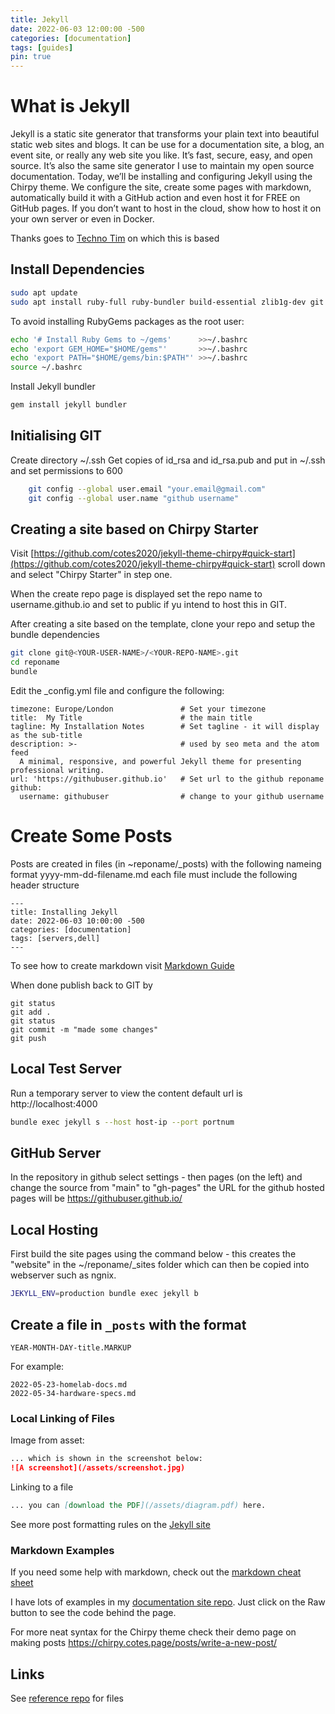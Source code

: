 ```yaml
---
title: Jekyll
date: 2022-06-03 12:00:00 -500
categories: [documentation]
tags: [guides]
pin: true
---
```


# What is Jekyll

Jekyll is a static site generator that transforms your plain text into beautiful static web sites and blogs. It can be use for a documentation site, a blog, an event site, or really any web site you like. It’s fast, secure, easy, and open source. It’s also the same site generator I use to maintain my open source documentation. Today, we’ll be installing and configuring Jekyll using the Chirpy theme. We configure the site, create some pages with markdown, automatically build it with a GitHub action and even host it for FREE on GitHub pages. If you don’t want to host in the cloud, show how to host it on your own server or even in Docker.

Thanks goes to [Techno Tim](https://docs.technotim.live/posts/jekyll-docs-site/) on which this is based

## Install Dependencies
```bash
sudo apt update
sudo apt install ruby-full ruby-bundler build-essential zlib1g-dev git
```
To avoid installing RubyGems packages as the root user:
```bash
echo '# Install Ruby Gems to ~/gems'      >>~/.bashrc
echo 'export GEM_HOME="$HOME/gems"'       >>~/.bashrc
echo 'export PATH="$HOME/gems/bin:$PATH"' >>~/.bashrc
source ~/.bashrc
```
Install Jekyll bundler
```bash
gem install jekyll bundler
```
## Initialising GIT

Create directory ~/.ssh
Get copies of id_rsa and id_rsa.pub and put in ~/.ssh and set permissions to 600
```bash
    git config --global user.email "your.email@gmail.com"
    git config --global user.name "github username"
```

## Creating a site based on Chirpy Starter
Visit [https://github.com/cotes2020/jekyll-theme-chirpy#quick-start](https://github.com/cotes2020/jekyll-theme-chirpy#quick-start) scroll down and select "Chirpy Starter" in step one.

When the create repo page is displayed set the repo name to username.github.io and set to public if yu intend to host this in GIT.

After creating a site based on the template, clone your repo and setup the bundle dependencies
```bash
git clone git@<YOUR-USER-NAME>/<YOUR-REPO-NAME>.git
cd reponame
bundle
```
Edit the _config.yml file and configure the following:
```
timezone: Europe/London               # Set your timezone
title:  My Title                      # the main title
tagline: My Installation Notes        # Set tagline - it will display as the sub-title
description: >-                       # used by seo meta and the atom feed
  A minimal, responsive, and powerful Jekyll theme for presenting professional writing.
url: 'https://githubuser.github.io'   # Set url to the github reponame
github:
  username: githubuser                # change to your github username
```

# Create Some Posts

Posts are created in files (in ~reponame/_posts) with the following nameing format yyyy-mm-dd-filename.md each file must include the
following header structure
```
---
title: Installing Jekyll
date: 2022-06-03 10:00:00 -500
categories: [documentation]
tags: [servers,dell]
---
```
To see how to create markdown visit [Markdown Guide](https://www.markdownguide.org/)

When done publish back to GIT by
```
git status
git add .
git status
git commit -m "made some changes"
git push
```
## Local Test Server
Run a temporary server to view the content default url is http://localhost:4000
```bash
bundle exec jekyll s --host host-ip --port portnum
```
## GitHub Server
In the repository in github select settings - then pages (on the left) and change the source from "main" to "gh-pages" the URL for the github hosted pages will be https://githubuser.github.io/

## Local Hosting
First build the site pages using the command below - this creates the "website" in the ~/reponame/_sites folder which can then be copied into webserver such as ngnix.
```bash
JEKYLL_ENV=production bundle exec jekyll b
```
## Create a file in `_posts` with the format

```file
YEAR-MONTH-DAY-title.MARKUP
```

For example:

```file
2022-05-23-homelab-docs.md
2022-05-34-hardware-specs.md
```

### Local Linking of Files

Image from asset:

```markdown
... which is shown in the screenshot below:
![A screenshot](/assets/screenshot.jpg)
```

Linking to a file

```markdown
... you can [download the PDF](/assets/diagram.pdf) here.
```

See more post formatting rules on the [Jekyll site](https://jekyllrb.com/docs/posts/)

### Markdown Examples

If you need some help with markdown, check out the [markdown cheat sheet](https://www.markdownguide.org/cheat-sheet/)

I have lots of examples in my [documentation site repo](https://github.com/techno-tim/techno-tim.github.io/tree/master/_posts).  Just click on the Raw button to see the code behind the page.

For more neat syntax for the Chirpy theme check their demo page on making posts <https://chirpy.cotes.page/posts/write-a-new-post/>

## Links

See [reference repo](https://l.technotim.live/quick-start) for files
